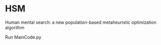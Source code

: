 # HSM
Human mental search: a new population-based metaheuristic optimization algorithm

Run MainCode.py
